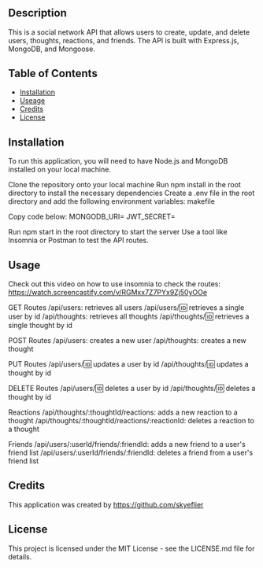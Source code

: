 # <Community-Network>

## Description
This is a social network API that allows users to create, update, and delete users, thoughts, reactions, and friends. The API is built with Express.js, MongoDB, and Mongoose.

## Table of Contents
- [Installation](#installation)
- [Useage](#useage)
- [Credits](#credits)
- [License](#License)

## Installation
To run this application, you will need to have Node.js and MongoDB installed on your local machine.

Clone the repository onto your local machine
Run npm install in the root directory to install the necessary dependencies
Create a .env file in the root directory and add the following environment variables:
makefile

Copy code below:
MONGODB_URI=<your MongoDB URI>
JWT_SECRET=<your JWT secret key>

Run npm start in the root directory to start the server
Use a tool like Insomnia or Postman to test the API routes.

## Usage
Check out this video on how to use insomnia to check the routes: https://watch.screencastify.com/v/RGMxx7Z7PYx9Zj50yOOe 

GET Routes
/api/users: retrieves all users
/api/users/:id: retrieves a single user by id
/api/thoughts: retrieves all thoughts
/api/thoughts/:id: retrieves a single thought by id

POST Routes
/api/users: creates a new user
/api/thoughts: creates a new thought

PUT Routes
/api/users/:id: updates a user by id
/api/thoughts/:id: updates a thought by id

DELETE Routes
/api/users/:id: deletes a user by id
/api/thoughts/:id: deletes a thought by id

Reactions
/api/thoughts/:thoughtId/reactions: adds a new reaction to a thought
/api/thoughts/:thoughtId/reactions/:reactionId: deletes a reaction to a thought

Friends
/api/users/:userId/friends/:friendId: adds a new friend to a user's friend list
/api/users/:userId/friends/:friendId: deletes a friend from a user's friend list

## Credits
This application was created by https://github.com/skyeflier

## License
This project is licensed under the MIT License - see the LICENSE.md file for details.